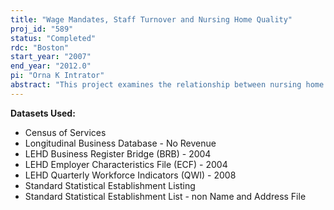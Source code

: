 ```yaml
---
title: "Wage Mandates, Staff Turnover and Nursing Home Quality"
proj_id: "589"
status: "Completed"
rdc: "Boston"
start_year: "2007"
end_year: "2012.0"
pi: "Orna K Intrator"
abstract: "This project examines the relationship between nursing home labor turnover and retention rates and the quality of care provided in nursing homes across the United States and determine how those relation-ships are altered in the face of changes in state mandates affecting nursing staffing or wages. Several Census Bureau datasets provide longitudinally linkable information about staff turnover and retention in all U.S. nursing homes.  Census datasets for the years 1990–2006 are linked with the Online Survey Certification of Automated Reporting (OSCAR) annual data on nursing home structure, staffing and regulatory compliance, facility case mix acuity and resident quality indicators, and a survey of state regulations and initiatives regarding nursing home staffing standards and wages. The purpose of this project is to evaluate the quality of census nursing home data as collected in the economic census and business register; to examine the relationship between nursing home labor turnover, wages, and the quality of care provided in nursing homes; and to deter-mine how those relationships are altered in the face of state legal changes affecting staffing or wage mandates."
---
```


**Datasets Used:**

  - Census of Services 
  - Longitudinal Business Database - No Revenue 
  - LEHD Business Register Bridge (BRB) - 2004 
  - LEHD Employer Characteristics File (ECF) - 2004 
  - LEHD Quarterly Workforce Indicators (QWI) - 2008 
  - Standard Statistical Establishment Listing 
  - Standard Statistical Establishment List - non Name and Address File 

